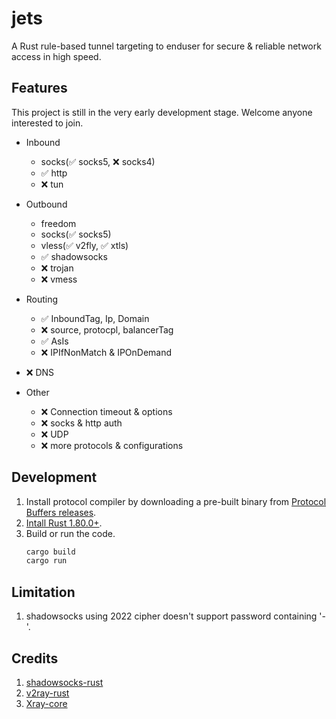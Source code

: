 # jets
A Rust rule-based tunnel targeting to enduser for secure & reliable network access in high speed.

## Features
This project is still in the very early development stage. Welcome anyone interested to join.

- Inbound
	- socks(✅ socks5, ❌ socks4)
	- ✅ http
	- ❌ tun

- Outbound
	- freedom
	- socks(✅ socks5)
	- vless(✅ v2fly, ✅ xtls)
	- ✅ shadowsocks
	- ❌ trojan
	- ❌ vmess

- Routing
	- ✅ InboundTag, Ip, Domain
	- ❌ source, protocpl, balancerTag
	- ✅ AsIs
	- ❌ IPIfNonMatch & IPOnDemand

- ❌ DNS

- Other
	- ❌ Connection timeout & options
	- ❌ socks & http auth
	- ❌ UDP
	- ❌ more protocols & configurations

## Development
1. Install protocol compiler by downloading a pre-built binary from [Protocol Buffers releases](https://github.com/protocolbuffers/protobuf/releases).
2. [Intall Rust 1.80.0+](https://www.rust-lang.org/tools/install).
3. Build or run the code.
	```Rust
	cargo build
	cargo run
	```

## Limitation
1. shadowsocks using 2022 cipher doesn't support password containing '-'.

## Credits
1. [shadowsocks-rust](https://github.com/shadowsocks/shadowsocks-rust)
2. [v2ray-rust](https://github.com/Qv2ray/v2ray-rust)
3. [Xray-core](https://github.com/XTLS/Xray-core)
